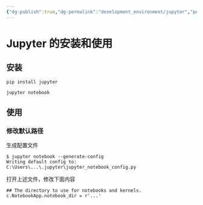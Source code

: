 ```yaml
---
{"dg-publish":true,"dg-permalink":"development_environment/jupyter","permalink":"/development_environment/jupyter/","dgHomeLink":true,"dgPassFrontmatter":false}
---
```




# Jupyter 的安装和使用


## 安装


```
pip install jupyter

jupyter notebook
```


## 使用


### 修改默认路径

生成配置文件

```
$ jupyter notebook --generate-config
Writing default config to: C:\Users\...\.jupyter\jupyter_notebook_config.py
```

打开上述文件，修改下面内容

```
## The directory to use for notebooks and kernels.
c.NotebookApp.notebook_dir = r'...'
```

